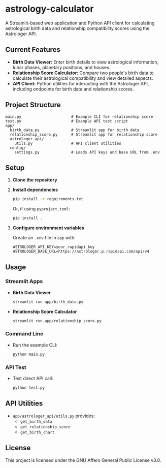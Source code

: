 # astrology-calculator

A Streamlit-based web application and Python API client for calculating astrological birth data and relationship compatibility scores using the Astrologer API.

## Current Features

- **Birth Data Viewer:** Enter birth details to view astrological information, lunar phases, planetary positions, and houses.
- **Relationship Score Calculator:** Compare two people's birth data to calculate their astrological compatibility and view detailed aspects.
- **API Client:** Python utilities for interacting with the Astrologer API, including endpoints for birth data and relationship scores.

## Project Structure

```
main.py                      # Example CLI for relationship score
test.py                      # Example API test script
app/
  birth_data.py              # Streamlit app for birth data
  relationship_score.py      # Streamlit app for relationship score
  astrologer_api/
    utils.py                 # API client utilities
  config/
    settings.py              # Loads API keys and base URL from .env
```

## Setup

1. **Clone the repository**

2. **Install dependencies**
   ```sh
   pip install -r requirements.txt
   ```
   Or, if using `pyproject.toml`:
   ```sh
   pip install .
   ```

3. **Configure environment variables**

   Create an `.env` file in `app` with:
   ```
   ASTROLOGER_API_KEY=your_rapidapi_key
   ASTROLOGER_BASE_URL=https://astrologer.p.rapidapi.com/api/v4
   ```

## Usage

### Streamlit Apps

- **Birth Data Viewer**
  ```sh
  streamlit run app/birth_data.py
  ```
- **Relationship Score Calculator**
  ```sh
  streamlit run app/relationship_score.py
  ```

### Command Line

- Run the example CLI:
  ```sh
  python main.py
  ```

### API Test

- Test direct API call:
  ```sh
  python test.py
  ```

## API Utilities

- `app/astrologer_api/utils.py` provides:
  - `get_birth_data`
  - `get_relationship_score`
  - `get_birth_chart`

## License

This project is licensed under the GNU Affero General Public License v3.0.